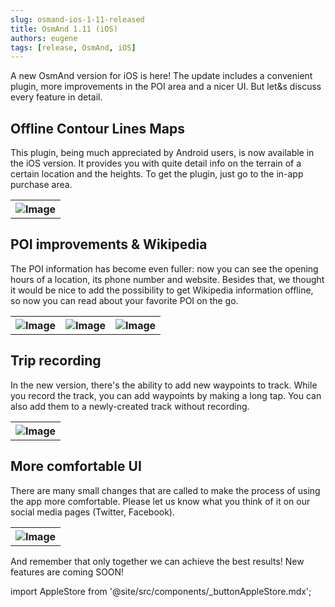 ```yaml
---
slug: osmand-ios-1-11-released
title: OsmAnd 1.11 (iOS)
authors: eugene
tags: [release, OsmAnd, iOS]
---
```


A new OsmAnd version for iOS is here! The update includes a convenient plugin, more improvements in the POI area and a nicer UI. But let&amp;s discuss every feature in detail.

<!--truncate-->

## Offline Contour Lines Maps

This plugin, being much appreciated by Android users, is now available in the iOS version. It provides you with quite detail info on the terrain of a certain location and the heights. To get the plugin, just go to the in-app purchase area.

<table>
  <tr>
    <th><img src={require('./ios_1-1_14.png').default} alt="Image"/></th>
      </tr>
</table> 


## POI improvements &amp; Wikipedia

The POI information has become even fuller: now you can see the opening hours of a location, its phone number and website. Besides that, we thought it would be nice to add the possibility to get Wikipedia information offline, so now you can read about your favorite POI on the go.

<table>
  <tr>
    <th><img src={require('./ios_1-1_10.png').default} alt="Image"/></th>
    <th><img src={require('./ios_1-1_7.png').default} alt="Image"/></th>
    <th><img src={require('./ios_1-1_9.png').default} alt="Image"/></th>
      </tr>
</table> 

## Trip recording

In the new version, there&#39;s the ability to add new waypoints to track. While you record the track, you can add waypoints by making a long tap. You can also add them to a newly-created track without recording.

<table>
  <tr>
    <th><img src={require('./ios_1-1_5.png').default} alt="Image"/></th>
      </tr>
</table> 



## More comfortable UI

There are many small changes that are called to make the process of using the app more comfortable. Please let us know what you think of it on our social media pages (Twitter, Facebook).

<table>
  <tr>
    <th><img src={require('./ios_1-1_13.png').default} alt="Image"/></th>
      </tr>
</table> 



And remember that only together we can achieve the best results!
New features are coming SOON!






import AppleStore from '@site/src/components/_buttonAppleStore.mdx';

<AppleStore/>
